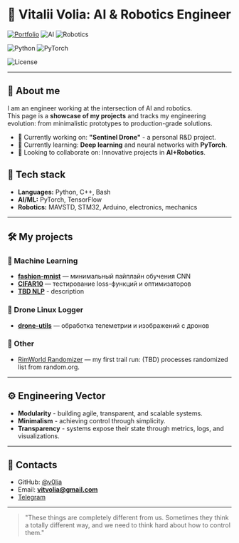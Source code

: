 # 🧠 Vitalii Volia: **AI & Robotics Engineer**

[![Portfolio](https://img.shields.io/badge/portfolio-active-green)](#)
![AI](https://img.shields.io/badge/AI-ML%20%7C%20Deep%20Learning-blueviolet)
![Robotics](https://img.shields.io/badge/field-Robotics-orange)

![Python](https://img.shields.io/badge/python-3.13-blue)
![PyTorch](https://img.shields.io/badge/framework-PyTorch-EE4C2C?logo=pytorch&logoColor=white)

![License](https://img.shields.io/badge/license-MIT-lightgrey)

---

## 🚀 About me
I am an engineer working at the intersection of AI and robotics.  
This page is a **showcase of my projects** and tracks my engineering evolution: from minimalistic prototypes to production-grade solutions.
- 🔭 Currently working on: **"Sentinel Drone"** - a personal R&D project.
- 🌱 Currently learning: **Deep learning** and neural networks with **PyTorch**.
- 👯 Looking to collaborate on: Innovative projects in **AI+Robotics**.

## 🧩 Tech stack
- **Languages:** Python, C++, Bash
- **AI/ML:** PyTorch, TensorFlow
- **Robotics:** MAVSTD, STM32, Arduino, electronics, mechanics
  
---

## 🛠 My projects

### 🧠 Machine Learning
- [**fashion-mnist**](https://github.com/v0lia/fashion-mnist) — минимальный пайплайн обучения CNN  
- [**CIFAR10**](https://github.com/v0lia/torch-experiments) — тестирование loss-функций и оптимизаторов  
- [**TBD NLP**](link) - description
  
### 🚁 Drone Linux Logger
- [**drone-utils**](https://github.com/v0lia/drone-utils) — обработка телеметрии и изображений с дронов
  
### 🌱 Other
- [RimWorld Randomizer](https://github.com/v0lia/rimworld-randomizer) —  my first trail run: (TBD) processes randomized list from random.org.

---

## ⚙️ Engineering Vector
- **Modularity** - building agile, transparent, and scalable systems.
- **Minimalism** - achieving control through simplicity.
- **Transparency** - systems expose their state through metrics, logs, and visualizations.

---

## 📡 Contacts
- GitHub: [@v0lia](https://github.com/v0lia)
- Email: **vitvolia@gmail.com**
- [Telegram](https://t.me/VitVolia)

---

> "These things are completely different from us. Sometimes they think a totally different way, and we need to think hard about how to control them."
